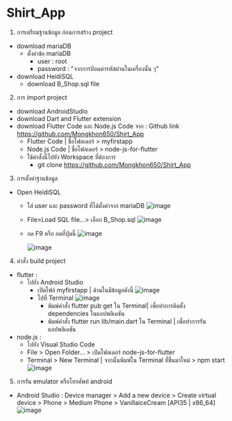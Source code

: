 # Shirt_App

1. การเตรียมฐานข้อมูล ก่อนการสร้าง project
- download mariaDB
  - ตั้งค่าข้อ mariaDB
    - user : root
    - password : "จากการป้อนค่ารหัสผ่านในเครื่องนั้น ๆ"  
- download HeidiSQL
  - download B_Shop.sql file
2. การ import project
- download AndroidStudio
- download Dart and Flutter extension
- download Flutter Code และ Node.js Code จาก : Github link https://github.com/Mongkhon650/Shirt_App
  - Flutter Code | ชื่อโฟลเดอร์ > myfirstapp
  - Node.js Code | ชื่อโฟลเดอร์ > node-js-for-flutter
  - ใช้คำสั่งนี้ไปยัง Workspace ที่ต้องการ
    - git clone https://github.com/Mongkhon650/Shirt_App
3. การตั้งค่าฐานข้อมูล
- Open HeidiSQL
  - ใส่ user และ password ที่ได้ตั้งค่าจาก mariaDB
    ![image](https://github.com/user-attachments/assets/f0733e3a-efb4-463e-b272-1c27e523ad2a)
  - File>Load SQL file...> เลือก B_Shop.sql
  ![image](https://github.com/user-attachments/assets/11b91b7d-bd6e-4243-8c93-0ab1207e3200)
  - กด F9 หรือ กดที่ปุ่มนี้ ![image](https://github.com/user-attachments/assets/b6963c63-96fe-4461-afa6-15c1fd3b7ed2)

    ![image](https://github.com/user-attachments/assets/f44cc984-ac79-4e90-87f0-d65a7ed45c37)
4. คำสั่ง build project
- flutter :
  - ไปยัง Android Studio
    - เปิดไฟล์ myfirstapp | ด้านในมีข้อมูลดังนี้
    ![image](https://github.com/user-attachments/assets/f030c9b4-71de-40d5-8174-82fdaf16e149)
    - ไปที่ Terminal ![image](https://github.com/user-attachments/assets/04cd413a-55dc-4061-b1f8-30407055e330)
      - พิมพ์คำสั่ง flutter pub get ใน Terminal| เพื่อทำการติดตั้ง dependencies ในแอปพลิเคชัน
      - พิมพ์คำสั่ง flutter run lib/main.dart ใน Terminal | เพื่อทำการรันแอปพลิเคชัน
- node.js :
  - ไปยัง Visual Studio Code
  - File > Open Folder... > เปิดโฟลเดอร์ node-js-for-flutter
  - Terminal > New Terminal | จากนั้นพิมพ์ใน Terminal ที่ขึ้นมาใหม่ > npm start
    ![image](https://github.com/user-attachments/assets/5bbf63b5-d5f3-4dfd-a9b7-dc057dbeb575)
5. การรัน emulator หรือโทรศัพท์ android
- Android Studio : Device manager > Add a new device > Create virtual device > Phone > Medium Phone > VanillaiceCream [API35 | x86_64]
  ![image](https://github.com/user-attachments/assets/a1e6744c-5fdd-46ac-9cd3-659be3559423)

